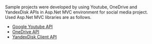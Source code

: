 Sample projects were developed by using Youtube, OneDrive and YandexDisk APIs in Asp.Net MVC environment for social media project. Used Asp.Net MVC libraries are as follows.

- [Google Youtube API](https://developers.google.com/api-client-library/dotnet/apis/youtube/v3)
- [OneDrive API](https://github.com/KoenZomers/OneDriveAPI)
- [YandexDisk Client API](https://www.nuget.org/packages/YandexDisk.Client/)